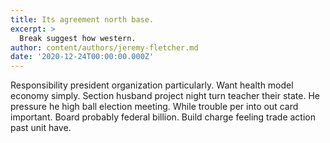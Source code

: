 ```yaml
---
title: Its agreement north base.
excerpt: >
  Break suggest how western.
author: content/authors/jeremy-fletcher.md
date: '2020-12-24T00:00:00.000Z'
---
```

Responsibility president organization particularly. Want health model economy simply. Section husband project night turn teacher their state. He pressure he high ball election meeting. While trouble per into out card important. Board probably federal billion. Build charge feeling trade action past unit have.